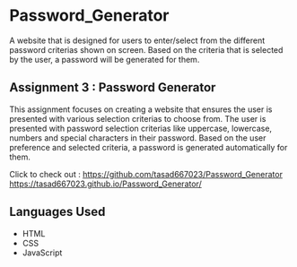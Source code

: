 # Password_Generator
A website that is designed for users to enter/select from the different password criterias shown on screen. Based on the criteria that is selected by the user, a password will be generated for them. 

## Assignment 3 : Password Generator
This assignment focuses on creating a website that ensures the user is presented with various selection criterias to choose from. The user is presented with password selection criterias like uppercase, lowercase, numbers and special characters in their password. Based on the user preference and selected criteria, a password is generated automatically for them. 

Click to check out : 
https://github.com/tasad667023/Password_Generator
https://tasad667023.github.io/Password_Generator/
 

## Languages Used 
* HTML 
* CSS
* JavaScript

 